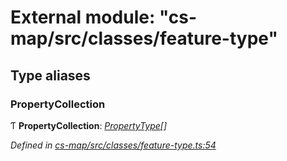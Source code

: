 # External module: "cs-map/src/classes/feature-type"

## Type aliases

###  PropertyCollection

Ƭ **PropertyCollection**: *[PropertyType](../classes/_cs_map_src_classes_feature_type_.propertytype.md)[]*

*Defined in [cs-map/src/classes/feature-type.ts:54](https://github.com/RichardHovenkamp/csnext/blob/872f0bfe/packages/cs-map/src/classes/feature-type.ts#L54)*
